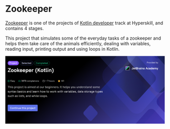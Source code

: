 # Zookeeper

[Zookeeper](https://hyperskill.org/projects/196) is one of the projects of [Kotlin developer](https://hyperskill.org/tracks/3) track 
at Hyperskill, and contains 4 stages.

This  project that simulates some of the everyday tasks of a zookeeper 
and helps them take care of the animals efficiently, dealing with variables, reading input, printing output and using loops in Kotlin.

![img.png](ZookeeperProject.png)